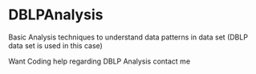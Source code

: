 # DBLPAnalysis
Basic Analysis techniques to understand data patterns in data set (DBLP data set is used in this case)


Want Coding help regarding DBLP Analysis contact me
